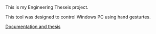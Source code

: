 This is my Engineering Theseis project.

This tool was designed to control Windows PC using hand gesturtes.

<a href="https://www.overleaf.com/read/bjymbfjmwfyp#82847e">Documentation and thesis</a>
